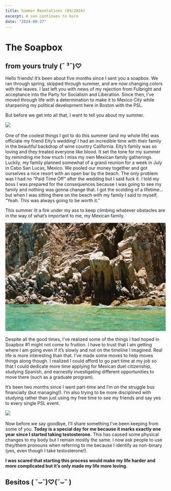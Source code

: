 ```yaml
---
title: Summer Revelations (09/2024)
excerpt: A sun continues to burn 
date: "2024-09-27"
---
```

# The Soapbox
## from yours truly (¯ ³¯)♡

Hello friends! It’s been about five months since I sent you a soapbox. We ran through spring, skipped through summer, and are now changing colors with the leaves. I last left you with news of my rejection from Fulbright and acceptance into the Party for Socialism and Liberation. Since then, I’ve moved through life with a determination to make it to Mexico City while sharpening my political development here in Boston with the PSL.

 But before we get into all that, I want to tell you about my summer. 

<!-- picture of eity and steven kissing me at thier wedding -->
![](/images/weddingkiss.jpg)

One of the coolest things I got to do this summer (and my whole life) was officiate my friend Eity’s wedding! I had an incredible time with their family in the beautiful backdrop of wine country California. Eity’s family was so loving and they treated everyone like blood. It set the tone for my summer by reminding me how much I miss my own Mexican family gatherings. Luckily, my family planned somewhat of a grand reunion for a week in July in Cabo San Lucas, Mexico. We pooled our money together and got ourselves a nice resort with an open bar by the beach. The only problem was I had no “Paid Time Off” after the wedding but I said fuck it. I told my boss I was prepared for the consequences because I was going to see my family and nothing was gonna change that. I got the scolding of a lifetime… but when I was sitting there on the beach with my family I said to myself, “Yeah. This was always going to be worth it.” 

This summer lit a fire under my ass to keep climbing whatever obstacles are in the way of what’s important to me, my Mexican family.

<!-- film picture from Cabo of rocks and the water -->
![](/images/cabo.JPG)

Despite all the good times, I’ve realized some of the things I had hoped in Soapbox #1 might not come to fruition. I have to trust that I am getting where I am going even if it’s slowly and not on the timeline I imagined. Real life is more interesting than that. I’ve made some moves to help moves things along though. I realized I could afford to go part time at my job so that I could dedicate more time applying for Mexican duel citizenship, studying Spanish, and earnestly investigating different opportunities to move there (such as a graduate program). 

It’s been two months since I went part-time and I’m on the struggle bus financially (but managing!). I’m also trying to be more disciplined with studying rather than just using my free time to see my friends and say yes to every single PSL event. 

<!-- selfie of me waiting at the bus stop with my green and white striped button up -->
![](/images/TforTauro.png)

Now before we say goodbye, I’ll share something I’ve been keeping from some of you. **Today is a special day for me because it marks exactly one year since I started taking testosterone.** This has caused some physical changes to my body but I remain mostly the same. I now ask people to use they/them pronouns when referring to me because I identify as non-binary (yes, even though I take testosterone!). 

**I was scared that starting this process would make my life harder and more complicated but it’s only made my life more loving.**

## Besitos ( ˘⌣˘)♡(˘⌣˘ )